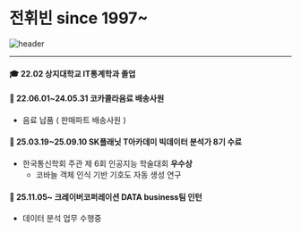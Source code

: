 # 전휘빈 since 1997~

![header](https://capsule-render.vercel.app/api?type=waving&color=gradient&customColorList=10&height=200&text=%20hwibin's%20GITHUB&fontSize=50&animation=twinkling&fontAlign=68&fontAlignY=36)

---------------


#### 🎓 22.02 상지대학교 IT통계학과 졸업

#### 🥤 22.06.01~24.05.31 코카콜라음료 배송사원
- 음료 납품 ( 판매파트 배송사원 )

#### 📖 25.03.19~25.09.10 SK플래닛 T아카데미 빅데이터 분석가 8기 수료

- 한국통신학회 주관 제 6회 인공지능 학술대회 **우수상**
     - 코바늘 객체 인식 기반 기호도 자동 생성 연구

#### 💼 25.11.05~ 크레이버코퍼레이션 DATA business팀 인턴

- 데이터 분석 업무 수행중



